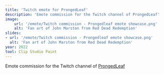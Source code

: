 ```yaml
---
title: 'Twitch emote for ProngedLeaf'
description: 'Emote commission for the Twitch channel of ProngedLeaf'
image:
    url: '/emote/Twitch commission - Prongedleaf emote showcase.png'
    alt: 'Fan art of John Marston from Red Dead Redemption'
slides:
- url: '/emote/Twitch commission - Prongedleaf emote showcase.png'
  alt: 'Fan art of John Marston from Red Dead Redemption'
year: 2022
tool: Clip Studio Paint
---
```


Emote commission for the Twitch channel of [ProngedLeaf](https://www.twitch.tv/prongedleaf)
